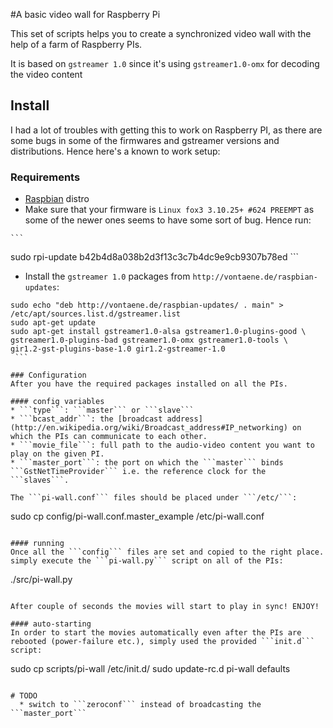 #A basic video wall for Raspberry Pi

This set of scripts helps you to create a synchronized video wall with the help of a farm of Raspberry PIs.

It is based on ```gstreamer 1.0``` since it's using ```gstreamer1.0-omx``` for decoding the video content

## Install
I had a lot of troubles with getting this to work on Raspberry PI, as there are some bugs in some of the firmwares and gstreamer versions and distributions. Hence here's a known to work setup:

### Requirements
   * [Raspbian](http://downloads.raspberrypi.org/raspbian_latest) distro
   * Make sure that your firmware is ```Linux fox3 3.10.25+ #624 PREEMPT``` as some of the newer ones seems to have some sort of bug. Hence run:
  
    ```
sudo rpi-update b42b4d8a038b2d3f13c3c7b4dc9e9cb9307b78ed
    ```
   * Install the ```gstreamer 1.0``` packages from ```http://vontaene.de/raspbian-updates```:
  
   ```
sudo echo "deb http://vontaene.de/raspbian-updates/ . main" > /etc/apt/sources.list.d/gstreamer.list
sudo apt-get update
sudo apt-get install gstreamer1.0-alsa gstreamer1.0-plugins-good \
gstreamer1.0-plugins-bad gstreamer1.0-omx gstreamer1.0-tools \
gir1.2-gst-plugins-base-1.0 gir1.2-gstreamer-1.0
    ```

### Configuration
  After you have the required packages installed on all the PIs.
  
#### config variables
  * ```type```: ```master``` or ```slave```
  * ```bcast_addr```: the [broadcast address](http://en.wikipedia.org/wiki/Broadcast_address#IP_networking) on which the PIs can communicate to each other.
  * ```movie_file```: full path to the audio-video content you want to play on the given PI.
  * ```master_port```: the port on which the ```master``` binds ```GstNetTimeProvider``` i.e. the reference clock for the ```slaves```.

  The ```pi-wall.conf``` files should be placed under ```/etc/```:
  ```
  sudo cp config/pi-wall.conf.master_example /etc/pi-wall.conf
  ```

#### running
Once all the ```config``` files are set and copied to the right place. simply execute the ```pi-wall.py``` script on all of the PIs:
```
./src/pi-wall.py
```

After couple of seconds the movies will start to play in sync! ENJOY!
  
#### auto-starting
In order to start the movies automatically even after the PIs are rebooted (power-failure etc.), simply used the provided ```init.d``` script:
```
sudo cp scripts/pi-wall /etc/init.d/
sudo update-rc.d pi-wall defaults
```

# TODO
  * switch to ```zeroconf``` instead of broadcasting the ```master_port```
 
